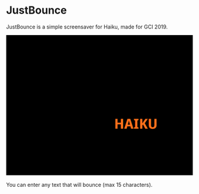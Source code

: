 JustBounce
==========
JustBounce is a simple screensaver for Haiku, made for GCI 2019.

![screenshot](screensaver.png)

You can enter any text that will bounce (max 15 characters).
